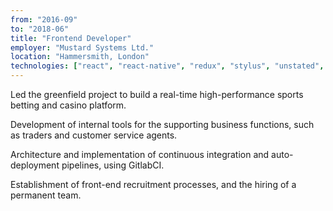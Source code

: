 ```yaml
---
from: "2016-09"
to: "2018-06"
title: "Frontend Developer"
employer: "Mustard Systems Ltd."
location: "Hammersmith, London"
technologies: ["react", "react-native", "redux", "stylus", "unstated", "jest", "websockets", "node"]
---
```


Led the greenfield project to build a real-time high-performance sports betting and casino platform.

Development of internal tools for the supporting business functions, such as traders and customer service agents.

Architecture and implementation of continuous integration and auto-deployment pipelines, using GitlabCI.

Establishment of front-end recruitment processes, and the hiring of a permanent team.
